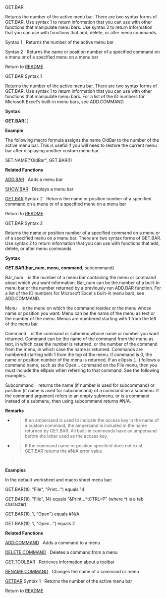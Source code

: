 GET.BAR

Returns the number of the active menu bar. There are two syntax forms of
GET.BAR. Use syntax 1 to return information that you can use with other
functions that manipulate menu bars. Use syntax 2 to return information
that you can use with functions that add, delete, or alter menu
commands.

Syntax 1&nbsp;&nbsp;&nbsp;Returns the number of the active menu bar

Syntax 2&nbsp;&nbsp;&nbsp;Returns the name or position number of a
specified command on a menu or of a specified menu on a menu bar



Return to [README](README.md)

GET.BAR Syntax 1

Returns the number of the active menu bar. There are two syntax forms of
GET.BAR. Use syntax 1 to return information that you can use with other
functions that manipulate menu bars. For a list of the ID numbers for
Microsoft Excel's built-in menu bars, see ADD.COMMAND.

**Syntax**

**GET.BAR**( )

**Example**

The following macro formula assigns the name OldBar to the number of the
active menu bar. This is useful if you will need to restore the current
menu bar after displaying another custom menu bar.

SET.NAME("OldBar", GET.BAR())

**Related Functions**

[ADD.BAR](ADD.BAR.md)&nbsp;&nbsp;&nbsp;Adds a menu bar

[SHOW.BAR](SHOW.BAR.md)&nbsp;&nbsp;&nbsp;Displays a menu bar

[GET.BAR](GET.BAR.md) Syntax 2&nbsp;&nbsp;&nbsp;Returns the name or position number of
a specified command on a menu or of a specified menu on a menu bar



Return to [README](README.md)

GET.BAR Syntax 2

Returns the name or position number of a specified command on a menu or
of a specified menu on a menu bar. There are two syntax forms of
GET.BAR. Use syntax 2 to return information that you can use with
functions that add, delete, or alter menu commands.

**Syntax**

**GET.BAR**(**bar\_num, menu, command**, subcommand)

Bar\_num&nbsp;&nbsp;&nbsp;&nbsp;is the number of a menu bar containing
the menu or command about which you want information. Bar\_num can be
the number of a built-in menu bar or the number returned by a previously
run ADD.BAR function. For a list of the ID numbers for Microsoft Excel's
built-in menu bars, see ADD.COMMAND.

Menu&nbsp;&nbsp;&nbsp;&nbsp;is the menu on which the command resides or
the menu whose name or position you want. Menu can be the name of the
menu as text or the number of the menu. Menus are numbered starting with
1 from the left of the menu bar.

Command&nbsp;&nbsp;&nbsp;&nbsp;is the command or submenu whose name or
number you want returned. Command can be the name of the command from
the menu as text, in which case the number is returned, or the number of
the command from the menu, in which case the name is returned. Commands
are numbered starting with 1 from the top of the menu. If command is 0,
the name or position number of the menu is returned. If an ellipsis
(...) follows a command name, such as the Open... command on the File
menu, then you must include the ellipsis when referring to that command.
See the following examples.

Subcommand&nbsp;&nbsp;&nbsp;&nbsp;returns the name (if number is used
for subcommand) or position (if name is used for subcommand) of a
command on a submenu. If the command argument refers to an empty
submenu, or is a command instead of a submenu, then using subcommand
returns \#N/A.

**Remarks**

  - > If an ampersand is used to indicate the access key in the name of
    > a custom command, the ampersand is included in the name returned
    > by GET.BAR. All built-in commands have an ampersand before the
    > letter used as the access key.

  - > If the command name or position specified does not exist, GET.BAR
    > returns the \#N/A error value.

> &nbsp;

**Examples**

In the default worksheet and macro sheet menu bar:

GET.BAR(10, "File", "Print...") equals 14

GET.BAR(10, "File", 14) equals "\&Print...^tCTRL+P" (where ^t is a tab
character)

GET.BAR(10, 1, "Open") equals \#N/A

GET.BAR(10, 1, "Open...") equals 2

**Related Functions**

[ADD.COMMAND](ADD.COMMAND.md)&nbsp;&nbsp;&nbsp;Adds a command to a menu

[DELETE.COMMAND](DELETE.COMMAND.md)&nbsp;&nbsp;&nbsp;Deletes a command from a menu

[GET.TOOLBAR](GET.TOOLBAR.md)&nbsp;&nbsp;&nbsp;Retrieves information about a toolbar

[RENAME.COMMAND](RENAME.COMMAND.md)&nbsp;&nbsp;&nbsp;Changes the name of a command or menu

[GETBAR](GETBAR.md) Syntax 1&nbsp;&nbsp;&nbsp;Returns the number of the active menu
bar



Return to [README](README.md)

